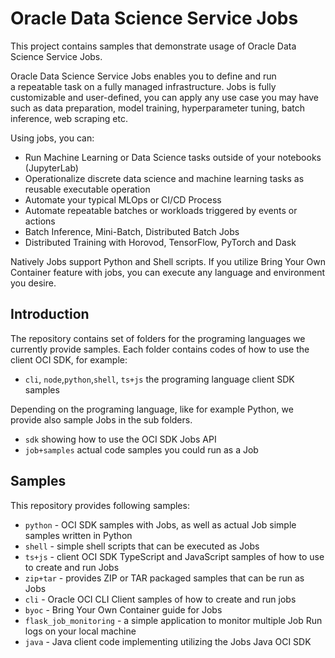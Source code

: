 # Oracle Data Science Service Jobs

This project contains samples that demonstrate usage of Oracle Data Science Service Jobs.

Oracle Data Science Service Jobs enables you to define and run a repeatable task on a fully managed infrastructure. Jobs is fully customizable and user-defined, you can apply any use case you may have such as data preparation, model training, hyperparameter tuning, batch inference, web scraping etc.

Using jobs, you can:

- Run Machine Learning or Data Science tasks outside of your notebooks (JupyterLab)
- Operationalize discrete data science and machine learning tasks as reusable executable operation
- Automate your typical MLOps or CI/CD Process
- Automate repeatable batches or workloads triggered by events or actions
- Batch Inference, Mini-Batch, Distributed Batch Jobs
- Distributed Training with Horovod, TensorFlow, PyTorch and Dask

Natively Jobs support Python and Shell scripts. If you utilize Bring Your Own Container feature with jobs, you can execute any language and environment you desire.

## Introduction

The repository contains set of folders for the programing languages we currently provide samples. Each folder contains codes of how to use the client OCI SDK, for example:

- `cli`, `node`,`python`,`shell`, `ts+js` the programing language client SDK samples
  
Depending on the programing language, like for example Python, we provide also sample Jobs in the sub folders.

- `sdk` showing how to use the OCI SDK Jobs API
- `job+samples` actual code samples you could run as a Job

## Samples

This repository provides following samples:

- `python` - OCI SDK samples with Jobs, as well as actual Job simple samples written in Python
- `shell` - simple shell scripts that can be executed as Jobs
- `ts+js` - client OCI SDK TypeScript and JavaScript samples of how to use to create and run Jobs
- `zip+tar` - provides ZIP or TAR packaged samples that can be run as Jobs
- `cli` - Oracle OCI CLI Client samples of how to create and run jobs
- `byoc` - Bring Your Own Container guide for Jobs
- `flask_job_monitoring` - a simple application to monitor multiple Job Run logs on your local machine
- `java` - Java client code implementing utilizing the Jobs Java OCI SDK
